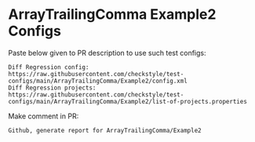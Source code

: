 # ArrayTrailingComma Example2 Configs
Paste below given to PR description to use such test configs:
```
Diff Regression config: https://raw.githubusercontent.com/checkstyle/test-configs/main/ArrayTrailingComma/Example2/config.xml
Diff Regression projects: https://raw.githubusercontent.com/checkstyle/test-configs/main/ArrayTrailingComma/Example2/list-of-projects.properties
```
Make comment in PR:
```
Github, generate report for ArrayTrailingComma/Example2
```
